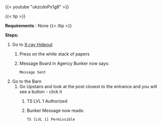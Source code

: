 #####
{{< youtube "ukzcdoPx1g8" >}}

{{< tip >}}

**Requirements** : None
{{< /tip >}}

**Steps:**

1. Go to [X-ray Hideout](../../terminology/words#x-ray-hideout)
	1. Press on the white stack of papers
	2. Message Board in Agency Bunker now says:
	
		`Message Sent`
2. Go to the Barn
	1. Go Upstairs and look at the post closest to the entrance and you will see a button - click it
		1. TS LVL 1 Authorized
		2. Bunker Message now reads:
		
			`TS [LVL 1] Permissible`
			